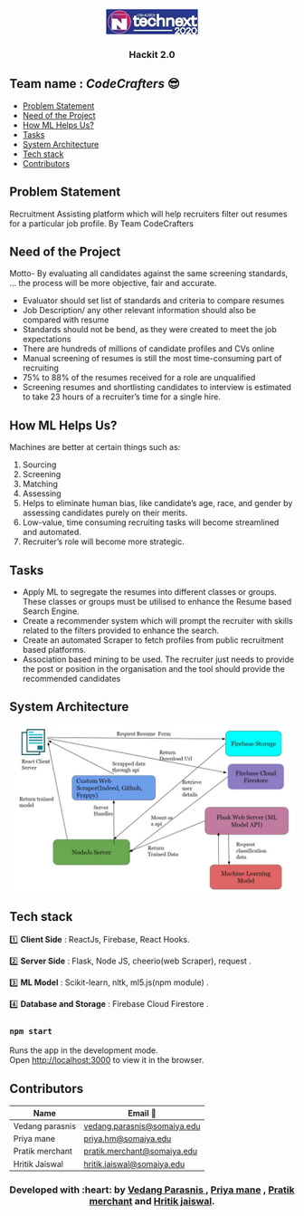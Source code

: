 <div align="center"> 
    <img src='./assets/technext.jpg'>
    <h3>Hackit 2.0</h3>
</div>

## Team name : *CodeCrafters* :sunglasses:

  - [Problem Statement](#problem)
  - [Need of the Project](#need)
  - [How ML Helps Us?](#ml)
  - [Tasks](#task)
  - [System Architecture](#system)
  - [Tech stack](#tech)
  - [Contributors](#contribution)

## Problem Statement

Recruitment Assisting platform which will help recruiters filter out resumes for a particular job profile.
By Team CodeCrafters

## Need of the Project

Motto- By evaluating all candidates against the same screening standards, … the process will be more objective, fair and accurate.

* Evaluator should set list of standards and criteria to compare resumes
* Job Description/ any other relevant information should also be compared with resume
* Standards should not be bend, as they were created to meet the job expectations
* There are hundreds of millions of candidate profiles and CVs online
* Manual screening of resumes is still the most time-consuming part of recruiting 
* 75% to 88% of the resumes received for a role are unqualified
* Screening resumes and shortlisting candidates to interview is estimated to take 23 hours of a recruiter’s time for a single hire.

## How ML Helps Us?

Machines are better at certain things such as:
1. Sourcing 
2. Screening
3. Matching
4. Assessing
5. Helps to eliminate human bias, like candidate’s age, race, and gender by assessing candidates purely on their merits.
6. Low-value, time consuming recruiting tasks will become streamlined and automated.
7. Recruiter’s role will become more strategic.

## Tasks

* Apply ML to segregate the resumes into different classes or groups. These classes or groups must be utilised to enhance the Resume based Search Engine. 
* Create a recommender system which will prompt the recruiter with skills related to the filters provided to enhance the search. 
* Create an automated Scraper to fetch profiles from public recruitment based platforms.
* Association based mining to be used. The recruiter just needs to provide the post or position in the organisation and the tool should provide the recommended candidates

## System Architecture

<div align="center"> 
    <img src='./assets/architecture.JPG'>
</div>

## Tech stack

:one: **Client Side** :  ReactJs, Firebase, React Hooks.

:two: **Server Side** :  Flask, Node JS, cheerio(web Scraper), request .

:three: **ML Model** : Scikit-learn, nltk, ml5.js(npm module) .

:four: **Database and Storage** : Firebase Cloud Firestore .

### `npm start`

Runs the app in the development mode.<br />
Open [http://localhost:3000](http://localhost:3000) to view it in the browser.

## Contributors

| Name    | Email :e-mail:  |
|---------| ------------------  |
| Vedang parasnis  | vedang.parasnis@somaiya.edu|
| Priya mane  | priya.hm@somaiya.edu|
| Pratik merchant  | pratik.merchant@somaiya.edu|
| Hritik Jaiswal  | hritik.jaiswal@somaiya.edu|

<h3 align="center"><b>Developed with :heart: by <a href="https://github.com/vedangparasnis">Vedang Parasnis </a> , <a href="https://github.com/pugnator-12"> Priya mane</a> , <a href="https://github.com/pratik6725">Pratik merchant</a> and <a href="https://github.com/hritik5102">Hritik jaiswal</a>.</b></h1>

